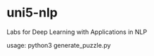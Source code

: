# uni5-nlp
Labs for Deep Learning with Applications in NLP

usage:
python3 generate_puzzle.py <theme>
